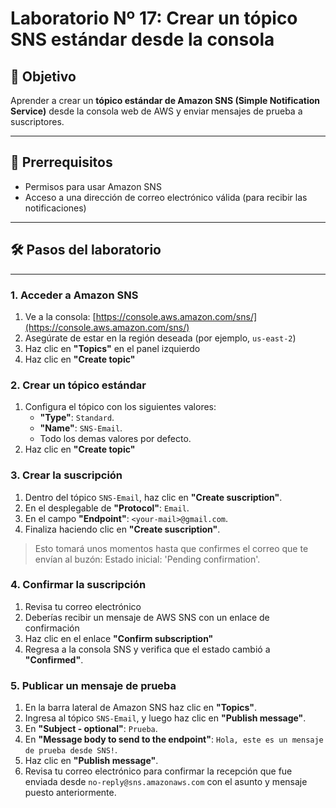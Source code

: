 # Laboratorio Nº 17: Crear un tópico SNS estándar desde la consola

## 🎯 Objetivo

Aprender a crear un **tópico estándar de Amazon SNS (Simple Notification Service)** desde la consola web de AWS y enviar mensajes de prueba a suscriptores.

---

## 🧰 Prerrequisitos

- Permisos para usar Amazon SNS
- Acceso a una dirección de correo electrónico válida (para recibir las notificaciones)

---

## 🛠️ Pasos del laboratorio

---

### 1. Acceder a Amazon SNS

1. Ve a la consola: [https://console.aws.amazon.com/sns/](https://console.aws.amazon.com/sns/)
2. Asegúrate de estar en la región deseada (por ejemplo, `us-east-2`)
3. Haz clic en **"Topics"** en el panel izquierdo
4. Haz clic en **"Create topic"**

### 2. Crear un tópico estándar

1. Configura el tópico con los siguientes valores:
    - **"Type"**: `Standard`.
    - **"Name"**: `SNS-Email`.
    - Todo los demas valores por defecto.
2. Haz clic en **"Create topic"**

### 3. Crear la suscripción

1. Dentro del tópico `SNS-Email`, haz clic en **"Create suscription"**.
2. En el desplegable de **"Protocol"**: `Email`.
3. En el campo **"Endpoint"**: `<your-mail>@gmail.com`.
4. Finaliza haciendo clic en **"Create suscription"**.

> Esto tomará unos momentos hasta que confirmes el correo que te envían al buzón: Estado inicial: 'Pending confirmation'.

### 4. Confirmar la suscripción

1. Revisa tu correo electrónico
2. Deberías recibir un mensaje de AWS SNS con un enlace de confirmación
3. Haz clic en el enlace **"Confirm subscription"**
4. Regresa a la consola SNS y verifica que el estado cambió a **"Confirmed"**.

### 5. Publicar un mensaje de prueba

1. En la barra lateral de Amazon SNS haz clic en **"Topics"**.
2. Ingresa al tópico `SNS-Email`, y luego haz clic en **"Publish message"**.
3. En **"Subject - optional"**: `Prueba`.
4. En **"Message body to send to the endpoint"**: `Hola, este es un mensaje de prueba desde SNS!`.
5. Haz clic en **"Publish message"**.
6. Revisa tu correo electrónico para confirmar la recepción que fue enviada desde `no-reply@sns.amazonaws.com` con el asunto y mensaje puesto anteriormente.


